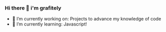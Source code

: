 ### Hi there 👋 i'm **grafitely**

- 🔭 I’m currently working on: Projects to advance my knowledge of code
- 🌱 I’m currently learning: Javascript!
